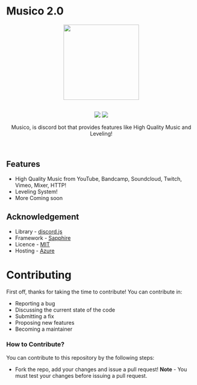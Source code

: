 # Musico 2.0
<div align="center">
<p align="center"><a href="https://discord.gg/a3XeQvSVJG"><img src="https://images-ext-1.discordapp.net/external/OS6Tjg2W4i3j4lihAfX0GGL4jhU6jFjyuAf9ud9-E7o/%3Fsize%3D4096%26ignore%3Dtrue%29./https/cdn.discordapp.com/avatars/1025556933052219402/829850108836769b234b2036faf36e4c.png?width=413&height=413" width="200"></a></p><br>
<a href="https://discord.gg/a3XeQvSVJG"><img src="https://img.shields.io/discord/1056555185914265670?style=for-the-badge"></a>
<a href="https://github.com/itsayushch/musico-2.0/blob/main/LICENSE"><img src="https://img.shields.io/github/license/mashape/apistatus.svg?style=for-the-badge"></a>
<p align="center">Musico, is discord bot that provides features like High Quality Music and Leveling!</p>
<br></div>

## Features 
- High Quality Music from YouTube, Bandcamp, Soundcloud, Twitch, Vimeo, Mixer, HTTP! 
- Leveling System!
- More Coming soon

## Acknowledgement
- Library - [discord.js](https://discord.js.org/)
- Framework - [Sapphire](https://www.sapphirejs.dev/)
- Licence - [MIT](https://github.com/TheMitobot/Mito/blob/main/LICENSE)
- Hosting - [Azure](https://portal.azure.com)

# Contributing
First off, thanks for taking the time to contribute! You can contribute in:
- Reporting a bug
- Discussing the current state of the code
- Submitting a fix
- Proposing new features
- Becoming a maintainer

### How to Contribute?
You can contribute to this repository by the following steps: 
- Fork the repo, add your changes and issue a pull request!
**Note** - You must test your changes before issuing a pull request.
